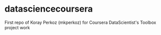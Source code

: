 # datasciencecoursera
First repo of Koray Perkoz (mkperkoz) for Coursera DataScientist's Toolbox project work
